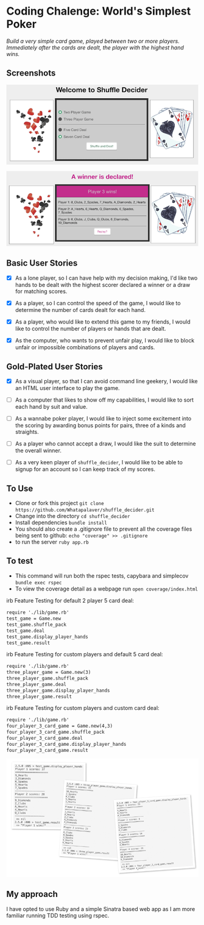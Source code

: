 Coding Chalenge: World's Simplest Poker
====

*Build a very simple card game, played between two or more players. Immediately after the cards are dealt, the player with the highest hand wins.*

Screenshots
----

![html GUI](https://github.com/Whatapalaver/shuffle_decider/blob/master/Shuffle_Decider.png)  

![html results](https://github.com/Whatapalaver/shuffle_decider/blob/master/Shuffle_result.png)  

Basic User Stories
----

- [x] As a lone player, so I can have help with my decision making, I'd like two hands to be dealt with the highest scorer declared a winner or a draw for matching scores.

- [x] As a player, so I can control the speed of the game, I would like to determine the number of cards dealt for each hand.

- [x] As a player, who would like to extend this game to my friends, I would like to control the number of players or hands that are dealt.

- [x] As the computer, who wants to prevent unfair play, I would like to block unfair or impossible combinations of players and cards.

Gold-Plated User Stories
-----

- [x] As a visual player, so that I can avoid command line geekery, I would like an HTML user interface to play the game.

- [ ] As a computer that likes to show off my capabilities, I would like to sort each hand by suit and value.

- [ ] As a wannabe poker player, I would like to inject some excitement into the scoring by awarding bonus points for pairs, three of a kinds and straights.

- [ ] As a player who cannot accept a draw, I would like the suit to determine the overall winner.

- [ ] As a very keen player of `shuffle_decider`, I would like to be able to signup for an account so I can keep track of my scores.

To Use
---

- Clone or fork this project `git clone https://github.com/Whatapalaver/shuffle_decider.git`
- Change into the directory `cd shuffle_decider`
- Install dependencies `bundle install`
- You should also create a .gitignore file to prevent all the coverage files being sent to github: `echo "coverage" >> .gitignore`  
- to run the server `ruby app.rb`

To test
----

- This command will run both the rspec tests, capybara and simplecov `bundle exec rspec`
- To view the coverage detail as a webpage run `open coverage/index.html`

irb Feature Testing for default 2 player 5 card deal:

```
require './lib/game.rb'
test_game = Game.new
test_game.shuffle_pack
test_game.deal
test_game.display_player_hands
test_game.result
```  

irb Feature Testing for custom players and default 5 card deal:

```
require './lib/game.rb'
three_player_game = Game.new(3)
three_player_game.shuffle_pack
three_player_game.deal
three_player_game.display_player_hands
three_player_game.result
```

irb Feature Testing for custom players and custom card deal:

```
require './lib/game.rb'
four_player_3_card_game = Game.new(4,3)
four_player_3_card_game.shuffle_pack
four_player_3_card_game.deal
four_player_3_card_game.display_player_hands
four_player_3_card_game.result
```

![irb Output](https://github.com/Whatapalaver/shuffle_decider/blob/master/irb_output.png)  

My approach
----

I have opted to use Ruby and a simple Sinatra based web app as I am more familiar running TDD testing using rspec.


